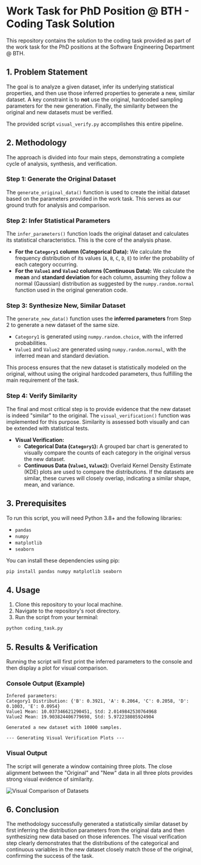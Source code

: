 # Work Task for PhD Position @ BTH - Coding Task Solution

This repository contains the solution to the coding task provided as part of the work task for the PhD positions at the Software Engineering Department @ BTH.

## 1. Problem Statement

The goal is to analyze a given dataset, infer its underlying statistical properties, and then use those inferred properties to generate a new, similar dataset. A key constraint is to **not** use the original, hardcoded sampling parameters for the new generation. Finally, the similarity between the original and new datasets must be verified.

The provided script `visual_verify.py` accomplishes this entire pipeline.

## 2. Methodology

The approach is divided into four main steps, demonstrating a complete cycle of analysis, synthesis, and verification.

### Step 1: Generate the Original Dataset
The `generate_original_data()` function is used to create the initial dataset based on the parameters provided in the work task. This serves as our ground truth for analysis and comparison.

### Step 2: Infer Statistical Parameters
The `infer_parameters()` function loads the original dataset and calculates its statistical characteristics. This is the core of the analysis phase.
- **For the `Category1` column (Categorical Data):** We calculate the frequency distribution of its values (`A`, `B`, `C`, `D`, `E`) to infer the probability of each category occurring.
- **For the `Value1` and `Value2` columns (Continuous Data):** We calculate the **mean** and **standard deviation** for each column, assuming they follow a normal (Gaussian) distribution as suggested by the `numpy.random.normal` function used in the original generation code.

### Step 3: Synthesize New, Similar Dataset
The `generate_new_data()` function uses the **inferred parameters** from Step 2 to generate a new dataset of the same size.
- `Category1` is generated using `numpy.random.choice`, with the inferred probabilities.
- `Value1` and `Value2` are generated using `numpy.random.normal`, with the inferred mean and standard deviation.

This process ensures that the new dataset is statistically modeled on the original, without using the original hardcoded parameters, thus fulfilling the main requirement of the task.

### Step 4: Verify Similarity
The final and most critical step is to provide evidence that the new dataset is indeed "similar" to the original. The `visual_verification()` function was implemented for this purpose. Similarity is assessed both visually and can be extended with statistical tests.

- **Visual Verification:**
    - **Categorical Data (`Category1`):** A grouped bar chart is generated to visually compare the counts of each category in the original versus the new dataset.
    - **Continuous Data (`Value1`, `Value2`):** Overlaid Kernel Density Estimate (KDE) plots are used to compare the distributions. If the datasets are similar, these curves will closely overlap, indicating a similar shape, mean, and variance.

## 3. Prerequisites

To run this script, you will need Python 3.8+ and the following libraries:
- `pandas`
- `numpy`
- `matplotlib`
- `seaborn`

You can install these dependencies using pip:
```bash
pip install pandas numpy matplotlib seaborn
```

## 4. Usage

1. Clone this repository to your local machine.
2. Navigate to the repository's root directory.
3. Run the script from your terminal:
```bash
python coding_task.py
```

## 5. Results & Verification

Running the script will first print the inferred parameters to the console and then display a plot for visual comparison.

### Console Output (Example)

```
Infered parameters:
Category1 Distribution: {'B': 0.3921, 'A': 0.2064, 'C': 0.2058, 'D': 0.1003, 'E': 0.0954}
Value1 Mean: 10.037346621290451, Std: 2.0149842530764968
Value2 Mean: 19.903824406779698, Std: 5.972238085924904

Generated a new dataset with 10000 samples.

--- Generating Visual Verification Plots ---
```

### Visual Output

The script will generate a window containing three plots. The close alignment between the "Original" and "New" data in all three plots provides strong visual evidence of similarity.


![Visual Comparison of Datasets](https'://i.imgur.com/your-plot-image-url.png') 


## 6. Conclusion

The methodology successfully generated a statistically similar dataset by first inferring the distribution parameters from the original data and then synthesizing new data based on those inferences. The visual verification step clearly demonstrates that the distributions of the categorical and continuous variables in the new dataset closely match those of the original, confirming the success of the task.